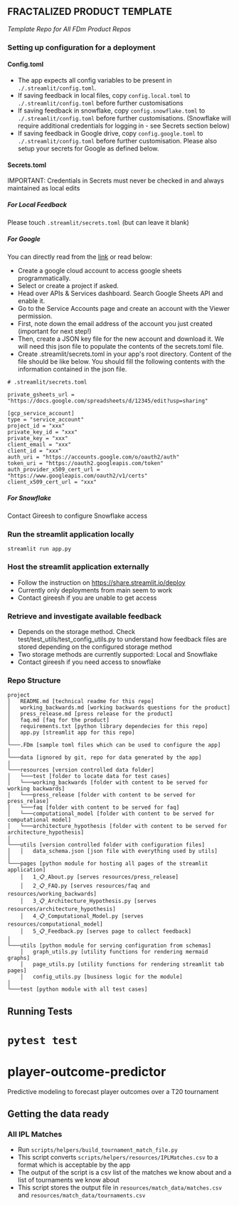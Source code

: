 ## FRACTALIZED PRODUCT TEMPLATE 
_Template Repo for All FDm Product Repos_

### Setting up configuration for a deployment
#### Config.toml
* The app expects all config variables to be present in `./.streamlit/config.toml`.  
* If saving feedback in local files, copy `config.local.toml` to `./.streamlit/config.toml` 
before further customisations
* If saving feedback in snowflake, copy `config.snowflake.toml` to `./.streamlit/config.toml` before further customisations.
(Snowflake will require additional credentials for logging in - see Secrets section below)
* If saving feedback in Google drive, copy `config.google.toml` to `./.streamlit/config.toml` before further 
customisation. Please also setup your secrets for Google as defined below.

#### Secrets.toml
IMPORTANT: Credentials in Secrets must never be checked in and always maintained as local edits

##### For Local Feedback
Please touch `.streamlit/secrets.toml` (but can leave it blank)

##### For Google

You can directly read from the [link](https://docs.streamlit.io/knowledge-base/tutorials/databases/private-gsheet) or read below:
- Create a google cloud account to access google sheets programmatically.
- Select or create a project if asked.
- Head over APIs & Services dashboard. Search Google Sheets API and enable it.
- Go to the Service Accounts page and create an account with the Viewer permission.
- First, note down the email address of the account you just created (important for next step!)
- Then, create a JSON key file for the new account and download it. We will need this json file to populate the contents of the secrets.toml file.
- Create .streamlit/secrets.toml in your app's root directory.
Content of the file should be like below. You should fill the following contents with the information contained in the json file.

```
# .streamlit/secrets.toml

private_gsheets_url = "https://docs.google.com/spreadsheets/d/12345/edit?usp=sharing"

[gcp_service_account]
type = "service_account"
project_id = "xxx"
private_key_id = "xxx"
private_key = "xxx"
client_email = "xxx"
client_id = "xxx"
auth_uri = "https://accounts.google.com/o/oauth2/auth"
token_uri = "https://oauth2.googleapis.com/token"
auth_provider_x509_cert_url = "https://www.googleapis.com/oauth2/v1/certs"
client_x509_cert_url = "xxx"
```

##### For Snowflake
Contact Gireesh to configure Snowflake access


### Run the streamlit application locally
`streamlit run app.py`

### Host the streamlit application externally
* Follow the instruction on https://share.streamlit.io/deploy
* Currently only deployments from main seem to work
* Contact gireesh if you are unable to get access

### Retrieve and investigate available feedback

* Depends on the storage method. Check test/test_utils/test_config_utils.py to understand how feedback files are stored
depending on the configured storage method
* Two storage methods are currently supported: Local and Snowflake
* Contact gireesh if you need access to snowflake

### Repo Structure
```
project
│   README.md [technical readme for this repo]
│   working_backwards.md [working backwards questions for the product]
│   press_release.md [press release for the product]
│   faq.md [faq for the product]
│   requirements.txt [python library dependecies for this repo]
│   app.py [streamlit app for this repo]
│   
└───.FDm [sample toml files which can be used to configure the app]   
│   
└───data [ignored by git, repo for data generated by the app]   
│   
└───resources [version controlled data folder]
│   └───test [folder to locate data for test cases]
│   └───working_backwards [folder with content to be served for working backwards]
│   └───press_release [folder with content to be served for press_relase]
│   └───faq [folder with content to be served for faq]
│   └───computational_model [folder with content to be served for computational model]
│   └───architecture_hypothesis [folder with content to be served for architecture_hypothesis] 
│   
└───utils [version controlled folder with configuration files]
│   │   data_schema.json [json file with everything used by utils]
│   
└───pages [python module for hosting all pages of the streamlit application]
    │   1_📋_About.py [serves resources/press_release]
    │   2_📋_FAQ.py [serves resources/faq and resources/working_backwards]
    │   3_📋_Architecture_Hypothesis.py [serves resources/architecture_hypothesis]
    │   4_📋_Computational_Model.py [serves resources/computational_model]
    │   5_📋_Feedback.py [serves page to collect feedback]
│   
└───utils [python module for serving configuration from schemas]
    │   graph_utils.py [utility functions for rendering mermaid graphs]
    │   page_utils.py [utility functions for rendering streamlit tab pages]
    │   config_utils.py [business logic for the module]
│   
└───test [python module with all test cases]
```

## Running Tests
`pytest test`
=======
# player-outcome-predictor
Predictive modeling to forecast player outcomes over a T20 tournament

## Getting the data ready

### All IPL Matches
- Run `scripts/helpers/build_tournament_match_file.py`
- This script converts `scripts/helpers/resources/IPLMatches.csv` to a format which is acceptable by the app
- The output of the script is a csv list of the matches we know about and a list of tournaments we know about
- This script stores the output file in `resources/match_data/matches.csv` and `resources/match_data/tournaments.csv`
